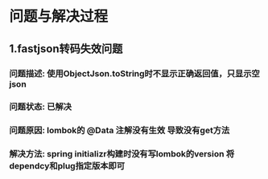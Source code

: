 # 问题与解决过程
## 1.fastjson转码失效问题
### 问题描述: 使用ObjectJson.toString时不显示正确返回值，只显示空json
### 问题状态: 已解决
### 问题原因: lombok的 @Data 注解没有生效 导致没有get方法
### 解决方法: spring initializr构建时没有写lombok的version 将dependcy和plug指定版本即可
